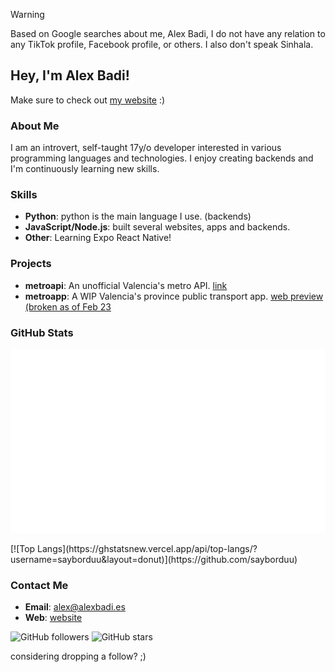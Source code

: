 > [!WARNING]  
> Based on Google searches about me, Alex Badi, I do not have any relation to any TikTok profile, Facebook profile, or others. I also don't speak Sinhala.

## Hey, I'm Alex Badi! 
Make sure to check out [my website](https://alexbadi.es) :)

### About Me
I am an introvert, self-taught 17y/o developer interested in various programming languages and technologies. I enjoy creating backends and I'm continuously learning new skills.

### Skills
- **Python**: python is the main language I use. (backends)
- **JavaScript/Node.js**: built several websites, apps and backends.
- **Other**: Learning Expo React Native!

### Projects
- **metroapi**: An unofficial Valencia's metro API. [link](https://docs.metroapi.alexbadi.es)
- **metroapp**: A WIP Valencia's province public transport app. [web preview (broken as of Feb 23](https://metroapp.alexbadi.es/)

### GitHub Stats
<p> 
  <img src="https://raw.githubusercontent.com/sayborduu/github-stats/master/generated/overview.svg" /> 
</p>
<p> 
  [![Top Langs](https://ghstatsnew.vercel.app/api/top-langs/?username=sayborduu&layout=donut)](https://github.com/sayborduu)
</p>

### Contact Me
- **Email**: [alex@alexbadi.es](mailto:alex@alexbadi.es)
- **Web**: [website](https://alexbadi.es)

![GitHub followers](https://img.shields.io/github/followers/sayborduu?style=social)
![GitHub stars](https://img.shields.io/github/stars/sayborduu?style=social)

considering dropping a follow? ;)
